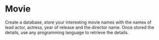 # Movie

 Create a database, store your interesting movie names with the names of lead actor, actress, year of release and the director name.
 Once stored the details, use any programming language to retrieve the details.
